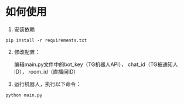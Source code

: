 # 如何使用
1. 安装依赖
```
pip install -r requirements.txt
```
2. 修改配置：
   
   编辑main.py文件中的bot_key（TG机器人API）， chat_id（TG被通知人ID）， room_id（直播间ID）
4. 运行机器人，执行以下命令：
```
python main.py
```
